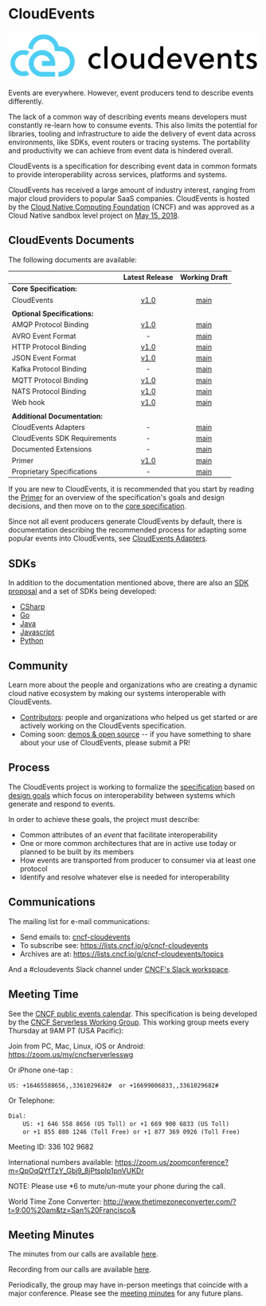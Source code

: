 # CloudEvents

![CloudEvents logo](https://github.com/cncf/artwork/blob/master/projects/cloudevents/horizontal/color/cloudevents-horizontal-color.png)

Events are everywhere. However, event producers tend to describe events
differently.

The lack of a common way of describing events means developers must constantly
re-learn how to consume events. This also limits the potential for libraries,
tooling and infrastructure to aide the delivery of event data across
environments, like SDKs, event routers or tracing systems. The portability and
productivity we can achieve from event data is hindered overall.

CloudEvents is a specification for describing event data in common formats to
provide interoperability across services, platforms and systems.

CloudEvents has received a large amount of industry interest, ranging from major
cloud providers to popular SaaS companies. CloudEvents is hosted by the
[Cloud Native Computing Foundation](https://cncf.io) (CNCF) and was approved as
a Cloud Native sandbox level project on
[May 15, 2018](https://docs.google.com/presentation/d/1KNSv70fyTfSqUerCnccV7eEC_ynhLsm9A_kjnlmU_t0/edit#slide=id.g37acf52904_1_41).

## CloudEvents Documents

The following documents are available:

|                               |                                 Latest Release                                 |                                    Working Draft                                    |
| :---------------------------- | :----------------------------------------------------------------------------: | :---------------------------------------------------------------------------------: |
| **Core Specification:**       |
| CloudEvents                   |         [v1.0](https://github.com/cloudevents/spec/blob/v1.0/cloudevents/spec.md)          |          [main](https://github.com/cloudevents/spec/blob/main/cloudevents/spec.md)          |
|                               |
| **Optional Specifications:**  |
| AMQP Protocol Binding         | [v1.0](https://github.com/cloudevents/spec/blob/v1.0/cloudevents/bindings/amqp-protocol-binding.md) | [main](https://github.com/cloudevents/spec/blob/main/cloudevents/bindings/amqp-protocol-binding.md)  |
| AVRO Event Format             |                                       -                                        |                             [main](https://github.com/cloudevents/spec/blob/main/cloudevents/formats/avro-format.md)                              |
| HTTP Protocol Binding         | [v1.0](https://github.com/cloudevents/spec/blob/v1.0/cloudevents/bindings/http-protocol-binding.md) | [main](https://github.com/cloudevents/spec/blob/main/cloudevents/bindings/http-protocol-binding.md)  |
| JSON Event Format             |      [v1.0](https://github.com/cloudevents/spec/blob/v1.0/cloudevents/formats/json-format.md)      |      [main](https://github.com/cloudevents/spec/blob/main/cloudevents/formats/json-format.md)       |
| Kafka Protocol Binding        |                                       -                                        | [main](https://github.com/cloudevents/spec/blob/main/cloudevents/bindings/kafka-protocol-binding.md) |
| MQTT Protocol Binding         | [v1.0](https://github.com/cloudevents/spec/blob/v1.0/cloudevents/bindings/mqtt-protocol-binding.md) | [main](https://github.com/cloudevents/spec/blob/main/cloudevents/bindings/mqtt-protocol-binding.md)  |
| NATS Protocol Binding         | [v1.0](https://github.com/cloudevents/spec/blob/v1.0/cloudevents/bindings/nats-protocol-binding.md) | [main](https://github.com/cloudevents/spec/blob/main/cloudevents/bindings/nats-protocol-binding.md)  |
| Web hook                      |     [v1.0](https://github.com/cloudevents/spec/blob/v1.0/cloudevents/http-webhook.md)      |      [main](https://github.com/cloudevents/spec/blob/main/cloudevents/http-webhook.md)      |
|                               |
| **Additional Documentation:** |
| CloudEvents Adapters          |                                       -                                        |        [main](https://github.com/cloudevents/spec/blob/main/cloudevetns/adapters.md)        |
| CloudEvents SDK Requirements  |                                       -                                        |          [main](https://github.com/cloudevents/spec/blob/main/cloudevents/SDK.md)           |
| Documented Extensions         |                                       -                                        | [main](https://github.com/cloudevents/spec/blob/main/cloudevents/documented-extensions.md)  |
| Primer                        |        [v1.0](https://github.com/cloudevents/spec/blob/v1.0/cloudevents/primer.md)         |         [main](https://github.com/cloudevents/spec/blob/main/cloudevents/primer.md)         |
| Proprietary Specifications    |                                       -                                        |   [main](https://github.com/cloudevents/spec/blob/main/cloudevents/proprietary-specs.md)    |

If you are new to CloudEvents, it is recommended that you start by reading the
[Primer](cloudevents/primer.md) for an overview of the specification's goals and design
decisions, and then move on to the [core specification](cloudevents/spec.md).

Since not all event producers generate CloudEvents by default, there is
documentation describing the recommended process for adapting some popular
events into CloudEvents, see
[CloudEvents Adapters](https://github.com/cloudevents/spec/blob/main/cloudevents/adapters.md).

## SDKs

In addition to the documentation mentioned above, there are also an
[SDK proposal](cloudevents/SDK.md) and a set of SDKs being developed:

- [CSharp](https://github.com/cloudevents/sdk-csharp)
- [Go](https://github.com/cloudevents/sdk-go)
- [Java](https://github.com/cloudevents/sdk-java)
- [Javascript](https://github.com/cloudevents/sdk-javascript)
- [Python](https://github.com/cloudevents/sdk-python)

## Community

Learn more about the people and organizations who are creating a dynamic cloud
native ecosystem by making our systems interoperable with CloudEvents.

- [Contributors](community/contributors.md): people and organizations who helped
  us get started or are actively working on the CloudEvents specification.
- Coming soon: [demos & open source](community/README.md) -- if you have
  something to share about your use of CloudEvents, please submit a PR!

## Process

The CloudEvents project is working to formalize the [specification](cloudevents/spec.md)
based on [design goals](cloudevents/primer.md#design-goals) which focus on interoperability
between systems which generate and respond to events.

In order to achieve these goals, the project must describe:

- Common attributes of an _event_ that facilitate interoperability
- One or more common architectures that are in active use today or planned to be
  built by its members
- How events are transported from producer to consumer via at least one protocol
- Identify and resolve whatever else is needed for interoperability

## Communications

The mailing list for e-mail communications:

- Send emails to: [cncf-cloudevents](mailto:cncf-cloudevents@lists.cncf.io)
- To subscribe see: https://lists.cncf.io/g/cncf-cloudevents
- Archives are at: https://lists.cncf.io/g/cncf-cloudevents/topics

And a #cloudevents Slack channel under
[CNCF's Slack workspace](https://slack.cncf.io/).

## Meeting Time

See the [CNCF public events calendar](https://www.cncf.io/community/calendar/).
This specification is being developed by the
[CNCF Serverless Working Group](https://github.com/cncf/wg-serverless). This
working group meets every Thursday at 9AM PT (USA Pacific):

Join from PC, Mac, Linux, iOS or Android: https://zoom.us/my/cncfserverlesswg

Or iPhone one-tap :

    US: +16465588656,,3361029682#  or +16699006833,,3361029682#

Or Telephone:

    Dial:
        US: +1 646 558 8656 (US Toll) or +1 669 900 6833 (US Toll)
        or +1 855 880 1246 (Toll Free) or +1 877 369 0926 (Toll Free)

Meeting ID: 336 102 9682

International numbers available:
https://zoom.us/zoomconference?m=QpOqQYfTzY_Gbj9_8jPtsplp1pnVUKDr

NOTE: Please use \*6 to mute/un-mute your phone during the call.

World Time Zone Converter:
http://www.thetimezoneconverter.com/?t=9:00%20am&tz=San%20Francisco&

## Meeting Minutes

The minutes from our calls are available
[here](https://docs.google.com/document/d/1OVF68rpuPK5shIHILK9JOqlZBbfe91RNzQ7u_P7YCDE/edit#).

Recording from our calls are available
[here](https://www.youtube.com/playlist?list=PLj6h78yzYM2Ph7YoBIgsZNW_RGJvNlFOt).

Periodically, the group may have in-person meetings that coincide with a major
conference. Please see the
[meeting minutes](https://docs.google.com/document/d/1OVF68rpuPK5shIHILK9JOqlZBbfe91RNzQ7u_P7YCDE/edit#)
for any future plans.
